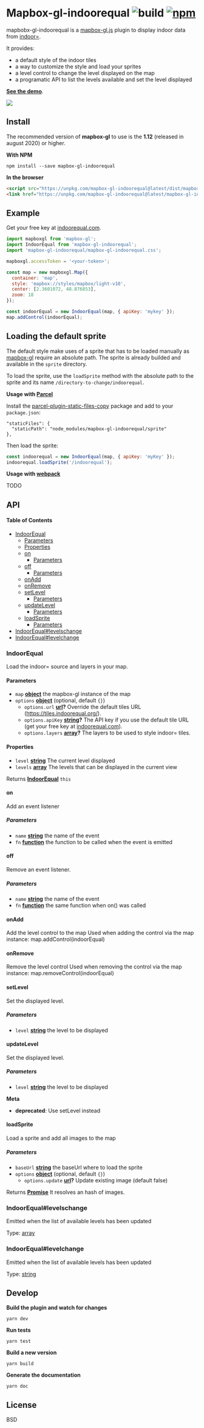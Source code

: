 # Mapbox-gl-indoorequal ![build](https://img.shields.io/github/workflow/status/indoorequal/mapbox-gl-indoorequal/CI) [![npm](https://img.shields.io/npm/v/mapbox-gl-indoorequal)](https://www.npmjs.com/package/mapbox-gl-indoorequal)

mapbobx-gl-indoorequal is a [mapbox-gl.js][mapbox-gl] plugin to display indoor data from [indoor=][].

It provides:

-   a default style of the indoor tiles
-   a way to customize the style and load your sprites
-   a level control to change the level displayed on the map
-   a programatic API to list the levels available and set the level displayed

[**See the demo**](https://indoorequal.github.io/mapbox-gl-indoorequal).

![](./demo.gif)

## Install

The recommended version of **mapbox-gl** to use is the **1.12** (released in august 2020) or higher.

**With NPM**

    npm install --save mapbox-gl-indoorequal

**In the browser**

```html
<script src="https://unpkg.com/mapbox-gl-indoorequal@latest/dist/mapbox-gl-indoorequal.umd.min.js"></script>
<link href="https://unpkg.com/mapbox-gl-indoorequal@latest/mapbox-gl-indoorequal.css" rel="stylesheet" />
```

## Example

Get your free key at [indoorequal.com](https://indoorequal.com).

```javascript
import mapboxgl from 'mapbox-gl';
import IndoorEqual from 'mapbox-gl-indoorequal';
import 'mapbox-gl-indoorequal/mapbox-gl-indoorequal.css';

mapboxgl.accessToken = '<your-token>';

const map = new mapboxgl.Map({
  container: 'map',
  style: 'mapbox://styles/mapbox/light-v10',
  center: [2.3601072, 48.876853],
  zoom: 18
});

const indoorEqual = new IndoorEqual(map, { apiKey: 'mykey' });
map.addControl(indoorEqual);
```

## Loading the default sprite

The default style make uses of a sprite that has to be loaded manually
as [mapbox-gl][] require an absolute path. The sprite is already builded
and available in the `sprite` directory.

To load the sprite, use the `loadSprite` method with the absolute path
to the sprite and its name `/directory-to-change/indoorequal`.

**Usage with [Parcel](https://parceljs.org/)**

Install the
[parcel-plugin-static-files-copy](https://github.com/elwin013/parcel-plugin-static-files-copy)
package and add to your `package.json`:

```
"staticFiles": {
  "staticPath": "node_modules/mapbox-gl-indoorequal/sprite"
},
```

Then load the sprite:

```javascript
const indoorequal = new IndoorEqual(map, { apiKey: 'myKey' });
indoorequal.loadSprite('/indoorequal');
```

**Usage with [webpack](https://webpack.js.org/)**

TODO

## API

<!-- Generated by documentation.js. Update this documentation by updating the source code. -->

#### Table of Contents

-   [IndoorEqual](#indoorequal)
    -   [Parameters](#parameters)
    -   [Properties](#properties)
    -   [on](#on)
        -   [Parameters](#parameters-1)
    -   [off](#off)
        -   [Parameters](#parameters-2)
    -   [onAdd](#onadd)
    -   [onRemove](#onremove)
    -   [setLevel](#setlevel)
        -   [Parameters](#parameters-3)
    -   [updateLevel](#updatelevel)
        -   [Parameters](#parameters-4)
    -   [loadSprite](#loadsprite)
        -   [Parameters](#parameters-5)
-   [IndoorEqual#levelschange](#indoorequallevelschange)
-   [IndoorEqual#levelchange](#indoorequallevelchange)

### IndoorEqual

Load the indoor= source and layers in your map.

#### Parameters

-   `map` **[object](https://developer.mozilla.org/docs/Web/JavaScript/Reference/Global_Objects/Object)** the mapbox-gl instance of the map
-   `options` **[object](https://developer.mozilla.org/docs/Web/JavaScript/Reference/Global_Objects/Object)**  (optional, default `{}`)
    -   `options.url` **[url](https://developer.mozilla.org/docs/Web/API/URL/URL)?** Override the default tiles URL (<https://tiles.indoorequal.org/>).
    -   `options.apiKey` **[string](https://developer.mozilla.org/docs/Web/JavaScript/Reference/Global_Objects/String)?** The API key if you use the default tile URL (get your free key at [indoorequal.com](https://indoorequal.com)).
    -   `options.layers` **[array](https://developer.mozilla.org/docs/Web/JavaScript/Reference/Global_Objects/Array)?** The layers to be used to style indoor= tiles.

#### Properties

-   `level` **[string](https://developer.mozilla.org/docs/Web/JavaScript/Reference/Global_Objects/String)** The current level displayed
-   `levels` **[array](https://developer.mozilla.org/docs/Web/JavaScript/Reference/Global_Objects/Array)** The levels that can be displayed in the current view

Returns **[IndoorEqual](#indoorequal)** `this`

#### on

Add an event listener

##### Parameters

-   `name` **[string](https://developer.mozilla.org/docs/Web/JavaScript/Reference/Global_Objects/String)** the name of the event
-   `fn` **[function](https://developer.mozilla.org/docs/Web/JavaScript/Reference/Statements/function)** the function to be called when the event is emitted

#### off

Remove an event listener.

##### Parameters

-   `name` **[string](https://developer.mozilla.org/docs/Web/JavaScript/Reference/Global_Objects/String)** the name of the event
-   `fn` **[function](https://developer.mozilla.org/docs/Web/JavaScript/Reference/Statements/function)** the same function when on() was called

#### onAdd

Add the level control to the map
Used when adding the control via the map instance: map.addControl(indoorEqual)

#### onRemove

Remove the level control
Used when removing the control via the map instance: map.removeControl(indoorEqual)

#### setLevel

Set the displayed level.

##### Parameters

-   `level` **[string](https://developer.mozilla.org/docs/Web/JavaScript/Reference/Global_Objects/String)** the level to be displayed

#### updateLevel

Set the displayed level.

##### Parameters

-   `level` **[string](https://developer.mozilla.org/docs/Web/JavaScript/Reference/Global_Objects/String)** the level to be displayed

**Meta**

-   **deprecated**: Use setLevel instead


#### loadSprite

Load a sprite and add all images to the map

##### Parameters

-   `baseUrl` **[string](https://developer.mozilla.org/docs/Web/JavaScript/Reference/Global_Objects/String)** the baseUrl where to load the sprite
-   `options` **[object](https://developer.mozilla.org/docs/Web/JavaScript/Reference/Global_Objects/Object)**  (optional, default `{}`)
    -   `options.update` **[url](https://developer.mozilla.org/docs/Web/API/URL/URL)?** Update existing image (default false)

Returns **[Promise](https://developer.mozilla.org/docs/Web/JavaScript/Reference/Global_Objects/Promise)** It resolves an hash of images.

### IndoorEqual#levelschange

Emitted when the list of available levels has been updated

Type: [array](https://developer.mozilla.org/docs/Web/JavaScript/Reference/Global_Objects/Array)

### IndoorEqual#levelchange

Emitted when the list of available levels has been updated

Type: [string](https://developer.mozilla.org/docs/Web/JavaScript/Reference/Global_Objects/String)

## Develop

**Build the plugin and watch for changes**

    yarn dev

**Run tests**

    yarn test

**Build a new version**

    yarn build

**Generate the documentation**

    yarn doc

## License

BSD

[indoor=]: https://indoorequal.org/
[mapbox-gl]: https://github.com/mapbox/mapbox-gl-js
